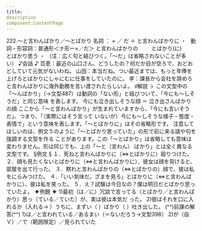 ```yaml
---
title:
description
component:ContentPage
---
```



222.～と言わんばかり／～とばかり
名詞 ： × ／ だ ＋ と言わんばかりに ・  
動詞・形容詞：普通形＜ナ形ー×／だ＞ と言わんばかりの  
      とばかり(に)  
      とばかり思う ・
（注：広く句と結びつく。「～だ」は省略されないことが多い）
♪会話 ♪
百恵：最近の山口さん、どうしたの？何だか目が空ろで、おどおどしていて元気がないわね。 山田：本当だね。つい最近までは、もっと年俸を上げろとばかりにしゃにむに仕事をしていたのに。
李：課長から会社を辞めろと言わんばかりに海外勤務を言い渡されたらしいよ。
♯解説 ♭
この文型中の「～んばかり」（→文型487）は動詞の「ない形」と結びついて、「今にも～しそうだ」と同じ意味 を表します。
今にも泣き出しそうな顔 ＝ 泣き出さんばかりの顔 ここから「～と言わんばかり」が生まれていますから、「今にも言いそうだ」、つまり、「（実際にはそう言って
いないが）今にも～しそうな様子・態度・表情で」という意味を表します。「～とばかりに」はその省略形です。 注意してほしいのは、例文５のように「～とばかり思っていた」の形で前に来る語や句を強調する文型を作る ことがあります。この「～とばかり」は省略しても意味は変わりません。形は同じでも、上の「～と（言わん）
ばかり」とは全く異なる文型です。
§例文 §
１．死ねと言わんばかりに（⇔とばかりに）殴りつけた。
２．顔も見たくないとばかりに（⇔と言わんばかりに）、彼女は顔を背けると、部屋を出て行った。
３．黙れと言わんばかりの（⇔とばかりの）顔で、彼は私をにらみつけた。
４．「いい気味だ。ざまを見ろ」とばかりに（⇔と言わんばかりに）、彼は私を笑った。
５．え？試験は今日なの？僕は明日だとばかり思っていたよ。
★例題 ★
1)最初（は／に）冗談で言ってる（とばかり／と言わんばかり）思っ（ている／ていた）が、実は彼は本気だ った。
2)彼はそれを口に入れるか（入れる→ ）うちに、まずい（ ）ばかり（ ）吐き出した。
(^^)前課の解答(^^)
1)は／と言われている／あるまい（＝ないだろう→文型398）
2)が（自Ｖ）／で（範囲限定）／見られていた
